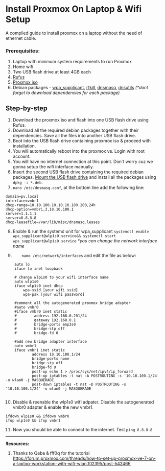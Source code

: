 # Install Proxmox On Laptop & Wifi Setup
A compiled guide to install proxmox on a laptop without the need of ethernet cable.

### Prerequisites:
1. Laptop with minimum system requirements to run Proxmox
2. Home wifi
3. Two USB flash drive at least 4GB each
4. [Rufus](https://rufus.ie/en/)
5. [Proxmox iso](https://www.proxmox.com/en/downloads/proxmox-virtual-environment/iso "Proxmox iso")
6. Debian packages - [wpa_supplicant](https://packages.debian.org/search?keywords=wpasupplicant "wpa_supplicant"), [rfkill](https://packages.debian.org/search?suite=default&section=all&arch=any&searchon=names&keywords=rfkill), [dnsmasq](https://packages.debian.org/search?suite=default&section=all&arch=any&searchon=names&keywords=dnsmasq), [dnsutils](https://packages.debian.org/search?suite=default&section=all&arch=any&searchon=names&keywords=dnsutils)
_(*dont forget to download  dependencies for each package)_

## Step-by-step
1. Download the proxmox iso and flash into one USB flash drive using Rufus.
2. Download all the required debian packages together with their dependencies. Save all the files into another USB flash drive.
3. Boot into the USB flash drive containing proxmox iso & proceed with installation. 
4. You will automatically reboot into the proxmox ve. Login with root account.
5. You will have no internet connection at this point. Don't worry cuz we gonna setup the wifi interface manually.
6. Insert the second USB flash drive containing the required debian packages. [Mount the USB flash drive](https://linuxconfig.org/howto-mount-usb-drive-in-linux "Mount the USB flash drive") and install all the packages using `dpkg -i *.deb`.
7. `nano /etc/dnsmasq.conf`, at the bottom line add the following line:
```
domain=pv.local
interface=vmbr1
dhcp-range=10.10.100.10,10.10.100.200,24h
dhcp-option=vmbr1,3,10.10.100.1
server=1.1.1.1
server=8.8.8.8
dhcp-leasefile=/var/lib/misc/dnsmasq.leases
```
8. Enable & run the systemd unit for wpa_supplicant `systemctl enable wpa_supplicant@wlp1s0.service&& systemctl start wpa_supplicant@wlp1s0.service`
_*you can change the network interface name_

9. `    nano /etc/network/interfaces` and edit the file as below:

```
    auto lo
    iface lo inet loopback
    
    # change wlp1s0 to your wifi interface name
    auto wlp1s0
    iface wlp1s0 inet dhcp
		wpa-ssid [your wifi ssid]
		wpa-psk [your wifi password]
    
    #comment all the autogenerated proxmox bridge adapter
    #auto vmbr0
    #iface vmbr0 inet static
    #        address 192.168.0.201/24
    #        gateway 192.168.0.1
    #        bridge-ports enp3s0
    #        bridge-stp off
    #        bridge-fd 0
    
    #add new bridge adapter interface 
    auto vmbr1
    iface vmbr1 inet static
            address 10.10.100.1/24
            bridge-ports none
            bridge-stp off
            bridge-fd 0
            post-up echo 1 > /proc/sys/net/ipv4/ip_forward
            post-up iptables -t nat -A POSTROUTING -s '10.10.100.1/24' -o wlan0 -j MASQUERADE
            post-down iptables -t nat -D POSTROUTING -s '10.10.100.1/24' -o wlan0 -j MASQUERADE


```
10. Disable & reenable the wlp1s0 wifi adpater. Disable the autogenerated vmbr0 adapter & enable the new vmbr1.
```
ifdown wlp1s0 && ifdown vmbr0
ifup wlp1s0 && ifup vmbr1
```
11. Now you should be able to connect to the internet. Test `ping 8.8.8.8`

---
**Resources:**
1. Thanks to Qeba & fff0q for the tutorial https://forum.proxmox.com/threads/how-to-set-up-proxmox-ve-7-on-a-laptop-workstation-with-wifi-wlan.102395/post-542466
